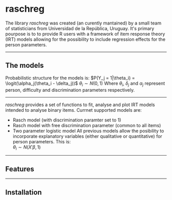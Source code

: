 # raschreg

The library _raschreg_ was created (an curently mantained) by a small team of statisticians from Universidad de la República, Uruguay. It's primary pourpose is to to provide R users with a framework of item response theory (IRT) models allowing for the possibility to include regression effects for the person parameters.   
***
## The models
Probabilistic structure for the models is:
$P(Y_j = 1|\theta_i) = \logit(\alpha_j(\theta_i - \delta_j))$
$\theta_i \sim N(0, 1)$
Where $\theta_i$, $\delta_j$ and $\alpha_j$ represent person, difficulty and discrimination parameters respectively.
***
_raschreg_ provides a set of functions to fit, analyse and plot IRT models intended to analyse binary items. Currnet supported models are:   
* Rasch model (with discrimination paramter set to 1)
* Rasch model with free discrimination parameter (common to all items)
* Two parameter logistic model
All previous models allow the posibility to incorporate explanatory variables (either qualitative or quantitative) for person parameters. This is:   
$\theta_i \sim N(X'\beta, 1)$
***
## Features
***
## Installation
